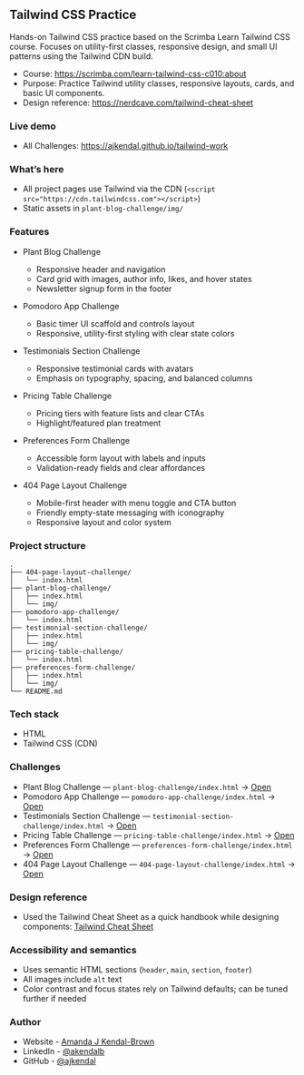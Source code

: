 ## Tailwind CSS Practice

Hands-on Tailwind CSS practice based on the Scrimba Learn Tailwind CSS course. Focuses on utility-first classes, responsive design, and small UI patterns using the Tailwind CDN build.

- Course: https://scrimba.com/learn-tailwind-css-c010:about
- Purpose: Practice Tailwind utility classes, responsive layouts, cards, and basic UI components.
- Design reference: https://nerdcave.com/tailwind-cheat-sheet

### Live demo

- All Challenges: https://ajkendal.github.io/tailwind-work

### What’s here

- All project pages use Tailwind via the CDN (`<script src="https://cdn.tailwindcss.com"></script>`)
- Static assets in `plant-blog-challenge/img/`

### Features

- Plant Blog Challenge

  - Responsive header and navigation
  - Card grid with images, author info, likes, and hover states
  - Newsletter signup form in the footer

- Pomodoro App Challenge

  - Basic timer UI scaffold and controls layout
  - Responsive, utility-first styling with clear state colors

- Testimonials Section Challenge

  - Responsive testimonial cards with avatars
  - Emphasis on typography, spacing, and balanced columns

- Pricing Table Challenge

  - Pricing tiers with feature lists and clear CTAs
  - Highlight/featured plan treatment

- Preferences Form Challenge

  - Accessible form layout with labels and inputs
  - Validation-ready fields and clear affordances

- 404 Page Layout Challenge

  - Mobile-first header with menu toggle and CTA button
  - Friendly empty-state messaging with iconography
  - Responsive layout and color system

### Project structure

```
.
├── 404-page-layout-challenge/
│   └── index.html
├── plant-blog-challenge/
│   ├── index.html
│   └── img/
├── pomodoro-app-challenge/
│   └── index.html
├── testimonial-section-challenge/
│   ├── index.html
│   └── img/
├── pricing-table-challenge/
│   └── index.html
├── preferences-form-challenge/
│   ├── index.html
│   └── img/
└── README.md
```

### Tech stack

- HTML
- Tailwind CSS (CDN)

### Challenges

- Plant Blog Challenge — `plant-blog-challenge/index.html` → [Open](https://ajkendal.github.io/tailwind-work/plant-blog-challenge)
- Pomodoro App Challenge — `pomodoro-app-challenge/index.html` → [Open](https://ajkendal.github.io/tailwind-work/pomodoro-app-challenge)
- Testimonials Section Challenge — `testimonial-section-challenge/index.html` → [Open](https://ajkendal.github.io/tailwind-work/testimonial-section-challenge)
- Pricing Table Challenge — `pricing-table-challenge/index.html` → [Open](https://ajkendal.github.io/tailwind-work/pricing-table-challenge)
- Preferences Form Challenge — `preferences-form-challenge/index.html` → [Open](https://ajkendal.github.io/tailwind-work/preferences-form-challenge)
- 404 Page Layout Challenge — `404-page-layout-challenge/index.html` → [Open](https://ajkendal.github.io/tailwind-work/404-page-layout-challenge)

### Design reference

- Used the Tailwind Cheat Sheet as a quick handbook while designing components: [Tailwind Cheat Sheet](https://nerdcave.com/tailwind-cheat-sheet)

### Accessibility and semantics

- Uses semantic HTML sections (`header`, `main`, `section`, `footer`)
- All images include `alt` text
- Color contrast and focus states rely on Tailwind defaults; can be tuned further if needed

### Author

- Website - [Amanda J Kendal-Brown](https://ajkendal.github.io/)
- LinkedIn - [@akendalb](https://www.linkedin.com/in/akendalb)
- GitHub - [@ajkendal](https://github.com/ajkendal/)
